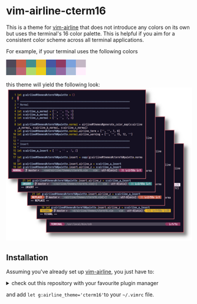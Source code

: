 # vim-airline-cterm16

This is a theme for [vim-airline](https://github.com/vim-airline/vim-airline) that does not introduce any colors on its own but uses the terminal's 16 color palette.
This is helpful if you aim for a consistent color scheme across all terminal applications.

For example, if your terminal uses the following colors

![Example terminal colors](/example_termcolors.png?raw=true "Example terminal colors")

this theme will yield the following look:
![Example look](/example.png?raw=true "Example look")

## Installation
Assuming you've already set up [vim-airline](https://github.com/vim-airline/vim-airline), you just have to: 

<details><summary>check out this repository with your favourite plugin manager</summary>

| Plugin Manager | Instructions |
| ------------- | ------------- |
| [Pathogen](https://github.com/tpope/vim-pathogen) | <ol><li>`cd ~/.vim/bundle`</li><li>`git clone https://github.com/bohlender/vim-airline-cterm16`</li></ol> |
| [Vundle](https://github.com/VundleVim/Vundle.vim) | <ol><li>add `Plugin 'bohlender/vim-airline-cterm16'` to your `~/.vimrc` file (*before `call vundle#end()`*)</li><li>reload your `~/.vimrc` or restart VIM</li><li>run `:PluginInstall` in VIM</li></ol> |
| manual (discouraged) | Extract the archive or clone the repository into a directory in your `runtimepath` (e.g. `~/.vim/`): <ol><li>`cd ~/.vim/`</li><li>`curl -L https://github.com/bohlender/vim-airline-cterm16/tarball/master \| tar xz --strip 1`</li></ol> |
</details>  

and add `let g:airline_theme='cterm16'`to your `~/.vimrc` file.
